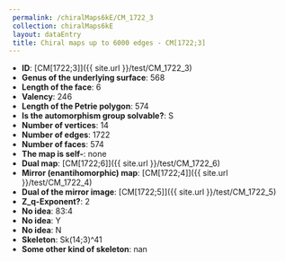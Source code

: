```yaml
--- 
 permalink: /chiralMaps6kE/CM_1722_3 
 collection: chiralMaps6kE
 layout: dataEntry
 title: Chiral maps up to 6000 edges - CM[1722;3]
---
```


- **ID**: [CM[1722;3]]({{ site.url }}/test/CM_1722_3)
- **Genus of the underlying surface**: 568
- **Length of the face**: 6
- **Valency**: 246
- **Length of the Petrie polygon**: 574
- **Is the automorphism group solvable?**: S
- **Number of vertices**: 14
- **Number of edges**: 1722
- **Number of faces**: 574
- **The map is self-**: none
- **Dual map**: [CM[1722;6]]({{ site.url }}/test/CM_1722_6)
- **Mirror (enantihomorphic) map**: [CM[1722;4]]({{ site.url }}/test/CM_1722_4)
- **Dual of the mirror image**: [CM[1722;5]]({{ site.url }}/test/CM_1722_5)
- **Z_q-Exponent?**: 2
- **No idea**:  83:4
- **No idea**: Y
- **No idea**: N
- **Skeleton**: Sk(14;3)^41
- **Some other kind of skeleton**: nan
